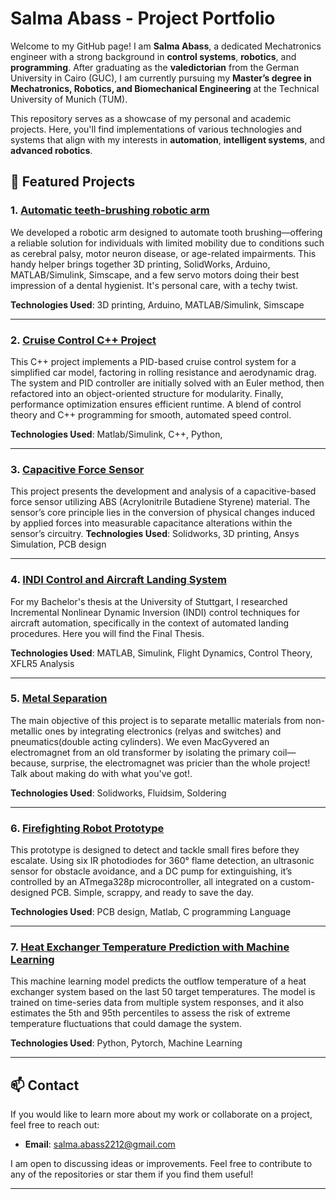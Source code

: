 # Salma Abass - Project Portfolio

Welcome to my GitHub page! I am **Salma Abass**, a dedicated Mechatronics engineer with a strong background in **control systems**, **robotics**, and **programming**. After graduating as the **valedictorian** from the German University in Cairo (GUC), I am currently pursuing my **Master’s degree in Mechatronics, Robotics, and Biomechanical Engineering** at the Technical University of Munich (TUM).

This repository serves as a showcase of my personal and academic projects. Here, you'll find implementations of various technologies and systems that align with my interests in **automation**, **intelligent systems**, and **advanced robotics**.



## 🚀 Featured Projects

### 1. [Automatic teeth-brushing robotic arm ](https://github.com/go52cay/salmaabass.github.io/tree/main/automatic%20teeth-brushing%20robot)
We developed a robotic arm designed to automate tooth brushing—offering a reliable solution for individuals with limited mobility due to conditions such as cerebral palsy, motor neuron disease, or age-related impairments. This handy helper brings together 3D printing, SolidWorks, Arduino, MATLAB/Simulink, Simscape, and a few servo motors doing their best impression of a dental hygienist. It's personal care, with a techy twist.

**Technologies Used**: 3D printing, Arduino, MATLAB/Simulink, Simscape

---

### 2. [Cruise Control C++ Project](https://github.com/go52cay/salmaabass.github.io/tree/main/Cruise%20Control%20C%2B%2B%20Project)
This C++ project implements a PID-based cruise control system for a simplified car model, factoring in rolling resistance and aerodynamic drag. The system and PID controller are initially solved with an Euler method, then refactored into an object-oriented structure for modularity. Finally, performance optimization ensures efficient runtime. A blend of control theory and C++ programming for smooth, automated speed control.

**Technologies Used**: Matlab/Simulink, C++, Python, 

---

### 3. [Capacitive Force Sensor](https://github.com/go52cay/salmaabass.github.io/tree/main/Capacitive%20Force%20Sensor%20Project)
This project presents the development and analysis of a capacitive-based force sensor utilizing ABS
(Acrylonitrile Butadiene Styrene) material. The sensor’s core principle lies in the conversion of physical changes induced by applied forces into measurable capacitance alterations within the sensor’s circuitry.
**Technologies Used**: Solidworks, 3D printing, Ansys Simulation, PCB design

---

### 4. [INDI Control and Aircraft Landing System](https://github.com/go52cay/salmaabass.github.io/tree/main/INDI%20Control%20and%20Aircraft%20Landing%20System)
For my Bachelor's thesis at the University of Stuttgart, I researched Incremental Nonlinear Dynamic Inversion (INDI) control techniques for aircraft automation, specifically in the context of automated landing procedures. Here you will find the Final Thesis.

**Technologies Used**: MATLAB, Simulink, Flight Dynamics, Control Theory, XFLR5 Analysis

---

### 5. [Metal Separation ](https://github.com/go52cay/salmaabass.github.io/tree/main/Metal%20Separation%20Project)
The main objective of this project is to separate metallic materials from non-metallic ones by integrating electronics (relyas and switches) and pneumatics(double acting cylinders). We even MacGyvered an electromagnet from an old transformer by isolating the primary coil—because, surprise, the electromagnet was pricier than the whole project! Talk about making do with what you've got!.

**Technologies Used**: Solidworks, Fluidsim, Soldering

---
### 6. [Firefighting Robot Prototype](http://github.com/go52cay/salmaabass.github.io/tree/main/Firefighter%20Protoype)

This prototype is designed to detect and tackle small fires before they escalate. Using six IR photodiodes for 360° flame detection, an ultrasonic sensor for obstacle avoidance, and a DC pump for extinguishing, it’s controlled by an ATmega328p microcontroller, all integrated on a custom-designed PCB. Simple, scrappy, and ready to save the day.

**Technologies Used**: PCB design, Matlab, C programming Language

---
### 7. [Heat Exchanger Temperature Prediction with Machine Learning](https://github.com/go52cay/salmaabass.github.io/tree/main/Heat%20Exchanger%20Temperature%20Prediction%20with%20Machine%20Learning)

This machine learning model predicts the outflow temperature of a heat exchanger system based on the last 50 target temperatures. The model is trained on time-series data from multiple system responses, and it also estimates the 5th and 95th percentiles to assess the risk of extreme temperature fluctuations that could damage the system.

**Technologies Used**: Python, Pytorch, Machine Learning

---

## 📫 Contact
If you would like to learn more about my work or collaborate on a project, feel free to reach out:

- **Email**: [salma.abass2212@gmail.com](mailto:salma.abass2212@gmail.com)

I am open to discussing ideas or improvements. Feel free to contribute to any of the repositories or star them if you find them useful!

---
